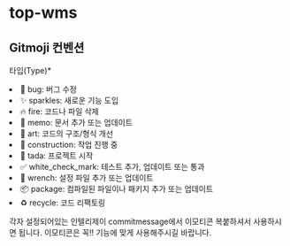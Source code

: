 # top-wms

## Gitmoji 컨벤션
타입(Type)*

<li>🐛 bug: 버그 수정 </li>
<li>✨ sparkles: 새로운 기능 도입</li>
<li>🔥 fire: 코드나 파일 삭제</li>
<li>📝 memo: 문서 추가 또는 업데이트</li>
<li>🎨 art: 코드의 구조/형식 개선</li>
<li>🚧 construction: 작업 진행 중</li>
<li>🎉 tada: 프로젝트 시작</li>
<li>✅ white_check_mark: 테스트 추가, 업데이트 또는 통과</li>
<li>🔧 wrench: 설정 파일 추가 또는 업데이트</li>
<li>📦️ package: 컴파일된 파일이나 패키지 추가 또는 업데이트</li>
<li>♻️ recycle: 코드 리팩토링</li>

각자 설정되어있는 인텔리제이 commitmessage에서 이모티콘 복붙하셔서 사용하시면 됩니다.
이모티콘은 꼭!! 기능에 맞게 사용해주시길 바랍니다.
